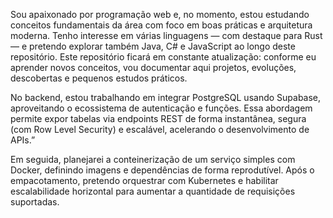 Sou apaixonado por programação web e, no momento, estou estudando conceitos fundamentais da área com foco em boas práticas e arquitetura moderna.
Tenho interesse em várias linguagens — com destaque para Rust — e pretendo explorar também Java, C# e JavaScript ao longo deste repositório.
Este repositório ficará em constante atualização: conforme eu aprender novos conceitos, vou documentar aqui projetos, evoluções, descobertas e pequenos estudos práticos.

No backend, estou trabalhando em integrar PostgreSQL usando Supabase, aproveitando o ecossistema de autenticação e funções.
Essa abordagem permite expor tabelas via endpoints REST de forma instantânea, segura (com Row Level Security) e escalável, acelerando o desenvolvimento de APIs.”

Em seguida, planejarei a conteinerização de um serviço simples com Docker, definindo imagens e dependências de forma reprodutível.
Após o empacotamento, pretendo orquestrar com Kubernetes e habilitar escalabilidade horizontal para aumentar a quantidade de requisições suportadas.


